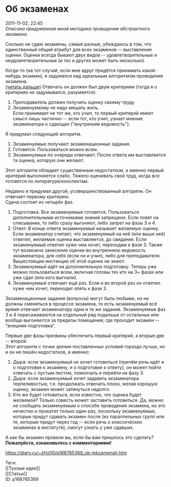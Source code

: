 Об экзаменах
=============

   
 2011-11-02, 22:45   
   *Описана придуманная мной методика проведения абстрактного экзамена.*    
   
 Сколько не сдаю экзамены, самые разные, убеждаюсь в том, что единственный общий атрибут для всех экзаменов -- выставление оценки. Оценки всегда бывают двух видов -- удовлетворительные и неудовлетворительные (и тех и других может быть несколько).   
   
 Когда-то (на тот случай, если мне вдруг придётся принимать какой-нибудь экзамен), я задумался над идеальным алгоритмом проведения экзамена.   
  [(читать дальше)](https://zHz00.diary.ru/p168765369.htm?index=1#linkmore168765369m1)    Отвечать он должен был двум критериям (тогда я о критериях не задумывался, разумеется):   
 1) Преподаватель должен получить оценку своему труду   
 2) Экзаменуемому не надо мешать жить.   
 Если принимает не тот же, кто учил, то первый критерий имеет смысл лишь частично -- если тот, кто учил, узнает мнение экзаменатора о сдающих ("внутренняя ведомость").   
   
 Я придумал следующий алгоритм.   
 1. Экзаменуемые получают экзаменационные задания.   
 2. Готовятся. Пользоваться можно всем.   
 3. Экзаменуемые по очереди отвечают. После ответа им выставляется та оценка, которую они желают.   
   
 Этот алгоритм обладает существенным недостатком, а именно первый критерий выполняется слабо. Тяжело оценивать свой труд, когда все готовятся по литературе/конспектам.   
   
 Недавно я придумал другой, усовершенствованный алгоритм. Он отвечает первому критерию.   
 Сдача состоит из четырёх фаз.   
 1. Подготовка. Все экзаменуемые готовятся. Пользоваться дополнительными источниками знаний запрещено. Если ловят на списывании, то либо сразу выгоняют, либо запрет на фазы 3 и 4.   
 2. Ответ. В конце ответа экзаменуемый называет желаемую оценку. Если экзаменатор считает, что экзаменуемый на неё (или выше неё) ответил, желаемая оценка выставляется, до свидания. Если экзаменуемый ответил хуже чем хочет, переходим к фазе 3. Также тут возможно занесение оценки во внутреннюю ведомость экзаменатора, для себя (если он и учил), либо для преподавателя. Вышестоящие инстанции об этой оценке не знают.   
 3. Экзаменуемый идёт на дополнительную подготовку. Теперь уже можно пользоваться всем, включая головы тех кто на 3+ фазах или уже сдал (или кого выгнали).   
 4. Экзаменуемый отвечает ещё раз. Если и во второй раз он ответил хуже чем хочет, переходит опять к фазе 3.   
   
 Экзаменационные задания (вопросы) могут быть любыми, но не должны сменяться в процессе экзамена, то есть экзаменуемый всё время отвечает экзаменатору одни и те же задания. Экзаменуемые фаз 3 и 4 пересаживаются на отдельный ряд подальше от остальных или вообще выгоняются за пределы помещения, где проходит экзамен -- "внешняя подготовка".   
   
 Первые две фазы призваны обеспечить первый критерий, а вторые две -- второй.   
 Этот алгоритм с точки зрения поставленных условий гораздо лучше, но и он не лишён недостатков, а именно:   
 1. Дыра: если экзаменуемый не хочет готовиться (причём речь идёт и о подготовке к экзамену, и о подготовке к ответу), он может пойти отвечать с пустым листом, помолчать и перейти на фазу 3.   
 2. Дыра: если экзаменуемый хочет задавить экзаменатора терпеливостью, т.е. продолжать отвечать плохо, желая хорошую оценку, экзамен может затянуться надолго.   
 3. Кто же будет готовиться, если известно, что оценка будет желаемой? Только совесть может заставить готовиться. Да, можно не сообщать экзаменуемым о способе проведения экзамена, но это нечестно и прокатит только один раз, поскольку экзаменуемые, которые придут сдавать экзамен после (из параллельных групп или те, которые придут через год -- если речь о классических экзаменах в институте), смогут узнать у уже сдавших.   
   
 А как бы экзамен провели вы, если бы вам пришлось это сделать?     
  **Пожалуйста, ознакомьтесь с комментариями!**    
    
 <https://diary.ru/~zHz00/p168765369_ob-jekzamenah.htm>   
   
 Теги:   
 [[Тухлые идеи]]   
 [[Статьи]]   
 ID: p168765369